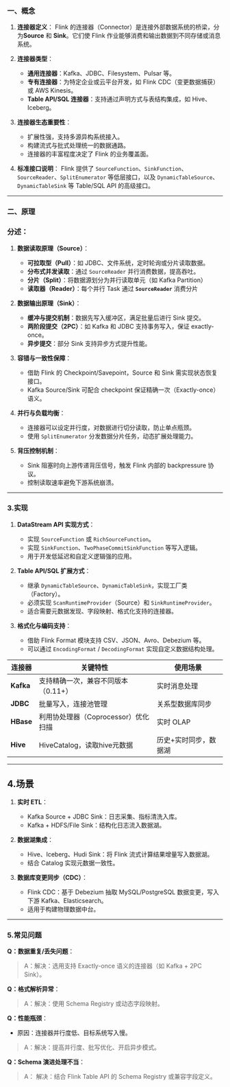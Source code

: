 

### 一、概念

1. **连接器定义**：
   Flink 的连接器（Connector）是连接外部数据系统的桥梁，分为**Source** 和 **Sink**。它们使 Flink 作业能够消费和输出数据到不同存储或消息系统。

2. **连接器类型**：

   * **通用连接器**：Kafka、JDBC、Filesystem、Pulsar 等。
   * **专有连接器**：为特定企业或云平台开发，如 Flink CDC（变更数据捕获）或 AWS Kinesis。
   * **Table API/SQL 连接器**：支持通过声明方式与表结构集成，如 Hive、Iceberg。

3. **连接器生态重要性**：

   * 扩展性强，支持多源异构系统接入。
   * 构建流式与批式处理统一的数据通路。
   * 连接器的丰富程度决定了 Flink 的业务覆盖面。

4. **标准接口说明**：
   Flink 提供了 `SourceFunction`、`SinkFunction`、`SourceReader`、`SplitEnumerator` 等低层接口，以及 `DynamicTableSource`、`DynamicTableSink` 等 Table/SQL API 的高级接口。

---

### 二、原理

### 分述：

1. **数据读取原理（Source）**：

   * **可拉取型（Pull）**：如 JDBC、文件系统，定时轮询或分片读取数据。
   * **分布式并发读取**：通过 `SourceReader` 并行消费数据，提高吞吐。
   * **分片（Split）**：将数据源划分为并行读取单元（如 Kafka Partition）
   * **读取器（Reader）**：每个并行 Task 通过 **`SourceReader`** 消费分片

2. **数据输出原理（Sink）**：

   * **缓冲与提交机制**：数据先写入缓冲区，满足批量后进行 Sink 提交。
   * **两阶段提交（2PC）**：如 Kafka 和 JDBC 支持事务写入，保证 exactly-once。
   * **异步提交**：部分 Sink 支持异步方式提升性能。

3. **容错与一致性保障**：

   * 借助 Flink 的 Checkpoint/Savepoint，Source 和 Sink 需实现状态恢复接口。
   * Kafka Source/Sink 可配合 checkpoint 保证精确一次（Exactly-once）语义。

4. **并行与负载均衡**：

   * 连接器可以设定并行度，对数据进行切分读取，防止单点瓶颈。
   * 使用 `SplitEnumerator` 分发数据分片任务，动态扩展处理能力。

5. **背压控制机制**：

   * Sink 阻塞时向上游传递背压信号，触发 Flink 内部的 backpressure 协议。
   * 控制读取速率避免下游系统崩溃。

---

### 3.实现
1. **DataStream API 实现方式**：

   * 实现 `SourceFunction` 或 `RichSourceFunction`。
   * 实现 `SinkFunction`、`TwoPhaseCommitSinkFunction` 等写入逻辑。
   * 用于开发低延迟和自定义逻辑强的应用。

2. **Table API/SQL 扩展方式**：

   * 继承 `DynamicTableSource`、`DynamicTableSink`，实现工厂类（Factory）。
   * 必须实现 `ScanRuntimeProvider`（Source）和 `SinkRuntimeProvider`。
   * 适合需要元数据发现、字段映射、格式化支持的连接器。

3. **格式化与编码支持**：

   * 借助 Flink Format 模块支持 CSV、JSON、Avro、Debezium 等。
   * 可以通过 `EncodingFormat` / `DecodingFormat` 实现自定义数据结构处理。

| **连接器** | **关键特性** | **使用场景** |
| --- | --- | --- |
| **Kafka** | 支持精确一次，兼容不同版本（0.11+） | 实时消息处理 |
| **JDBC** | 批量写入，连接池管理 | 关系型数据库同步 |
| **HBase** | 利用协处理器（Coprocessor）优化扫描 | 实时 OLAP |
| **Hive** | HiveCatalog，读取hive元数据 | 历史+实时同步，数据湖 |

---

## 4.场景

1. **实时 ETL**：

   * Kafka Source + JDBC Sink：日志采集、指标清洗入库。
   * Kafka + HDFS/File Sink：结构化日志流入数据湖。

2. **数据湖集成**：

   * Hive、Iceberg、Hudi Sink：将 Flink 流式计算结果增量写入数据湖。
   * 结合 Catalog 实现元数据一致性。

3. **数据库变更同步（CDC）**：

   * Flink CDC：基于 Debezium 抽取 MySQL/PostgreSQL 数据变更，写入下游 Kafka、Elasticsearch。
   * 适用于构建物理数据中台。

---

### 5.常见问题

**Q：数据重复/丢失问题**：

   > A：解决：选用支持 Exactly-once 语义的连接器（如 Kafka + 2PC Sink）。

**Q：格式解析异常**：

   > A：解决：使用 Schema Registry 或动态字段映射。

**Q：性能瓶颈**：

   * 原因：连接器并行度低、目标系统写入慢。
   > A：解决：提高并行度、批写优化、开启异步模式。

**Q：Schema 演进处理不当**：

   > A： 解决：结合 Flink Table API 的 Schema Registry 或兼容字段定义。
